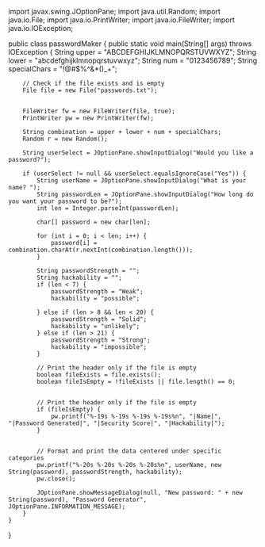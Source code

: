 import javax.swing.JOptionPane;
import java.util.Random;
import java.io.File;
import java.io.PrintWriter;
import java.io.FileWriter;
import java.io.IOException;

public class passwordMaker {
    public static void main(String[] args) throws IOException {
        String upper = "ABCDEFGHIJKLMNOPQRSTUVWXYZ";
        String lower = "abcdefghijklmnopqrstuvwxyz";
        String num = "0123456789";
        String specialChars = "!@#$%^&*()_+";

        // Check if the file exists and is empty
        File file = new File("passwords.txt");
        

        FileWriter fw = new FileWriter(file, true);
        PrintWriter pw = new PrintWriter(fw);

        String combination = upper + lower + num + specialChars;
        Random r = new Random();

        String userSelect = JOptionPane.showInputDialog("Would you like a password?");

        if (userSelect != null && userSelect.equalsIgnoreCase("Yes")) {
            String userName = JOptionPane.showInputDialog("What is your name? ");
            String passwordLen = JOptionPane.showInputDialog("How long do you want your password to be?");
            int len = Integer.parseInt(passwordLen);

            char[] password = new char[len];

            for (int i = 0; i < len; i++) {
                password[i] = combination.charAt(r.nextInt(combination.length()));
            }

            String passwordStrength = "";
            String hackability = "";
            if (len < 7) {
                passwordStrength = "Weak";
                hackability = "possible";
                
            } else if (len > 8 && len < 20) {
                passwordStrength = "Solid";
                hackability = "unlikely";
            } else if (len > 21) {
                passwordStrength = "Strong";
                hackability = "impossible";
            }

            // Print the header only if the file is empty
            boolean fileExists = file.exists();
            boolean fileIsEmpty = !fileExists || file.length() == 0;


            // Print the header only if the file is empty
            if (fileIsEmpty) {
                pw.printf("%-19s %-19s %-19s %-19s%n", "|Name|", "|Password Generated|", "|Security Score|", "|Hackability|");
            }

            
            // Format and print the data centered under specific categories
            pw.printf("%-20s %-20s %-20s %-20s%n", userName, new String(password), passwordStrength, hackability);
            pw.close();

            JOptionPane.showMessageDialog(null, "New password: " + new String(password), "Password Generator", JOptionPane.INFORMATION_MESSAGE);
        }
    }
}



